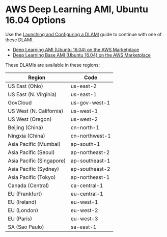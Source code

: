 # AWS Deep Learning AMI, Ubuntu 16\.04 Options<a name="ubuntu"></a>

Use the [Launching and Configuring a DLAMI](launch-config.md) guide to continue with one of these DLAMI\.
+ [Deep Learning AMI \(Ubuntu 16\.04\) on the AWS Marketplace](https://aws.amazon.com/marketplace/pp/B077GCH38C)
+ [Deep Learning Base AMI \(Ubuntu 16\.04\) on the AWS Marketplace](https://aws.amazon.com/marketplace/pp/B077GCZ4GR)

These DLAMIs are available in these regions:


| Region | Code | 
| --- | --- | 
| US East \(Ohio\) | us\-east\-2 | 
| US East \(N\. Virginia\) | us\-east\-1 | 
| GovCloud | us\-gov\-west\-1 | 
| US West \(N\. California\) | us\-west\-1 | 
| US West \(Oregon\) | us\-west\-2 | 
| Beijing \(China\) | cn\-north\-1 | 
| Ningxia \(China\) | cn\-northwest\-1 | 
| Asia Pacific \(Mumbai\) | ap\-south\-1 | 
| Asia Pacific \(Seoul\) | ap\-northeast\-2 | 
| Asia Pacific \(Singapore\) | ap\-southeast\-1 | 
| Asia Pacific \(Sydney\) | ap\-southeast\-2 | 
| Asia Pacific \(Tokyo\) | ap\-northeast\-1 | 
| Canada \(Central\) | ca\-central\-1 | 
| EU \(Frankfurt\) | eu\-central\-1 | 
| EU \(Ireland\) | eu\-west\-1 | 
| EU \(London\) | eu\-west\-2 | 
| EU \(Paris\) | eu\-west\-3 | 
| SA \(Sao Paulo\) | sa\-east\-1 | 